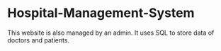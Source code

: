 # Hospital-Management-System
This website is also managed by an admin. It uses SQL to store data of doctors and patients.
